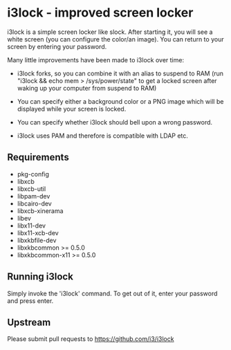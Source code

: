 i3lock - improved screen locker
===============================
i3lock is a simple screen locker like slock. After starting it, you will
see a white screen (you can configure the color/an image). You can return
to your screen by entering your password.

Many little improvements have been made to i3lock over time:

- i3lock forks, so you can combine it with an alias to suspend to RAM
  (run "i3lock && echo mem > /sys/power/state" to get a locked screen
   after waking up your computer from suspend to RAM)

- You can specify either a background color or a PNG image which will be
  displayed while your screen is locked.

- You can specify whether i3lock should bell upon a wrong password.

- i3lock uses PAM and therefore is compatible with LDAP etc.

Requirements
------------
- pkg-config
- libxcb
- libxcb-util
- libpam-dev
- libcairo-dev
- libxcb-xinerama
- libev
- libx11-dev
- libx11-xcb-dev
- libxkbfile-dev
- libxkbcommon >= 0.5.0
- libxkbcommon-x11 >= 0.5.0

Running i3lock
-------------
Simply invoke the 'i3lock' command. To get out of it, enter your password and
press enter.

Upstream
--------
Please submit pull requests to https://github.com/i3/i3lock
